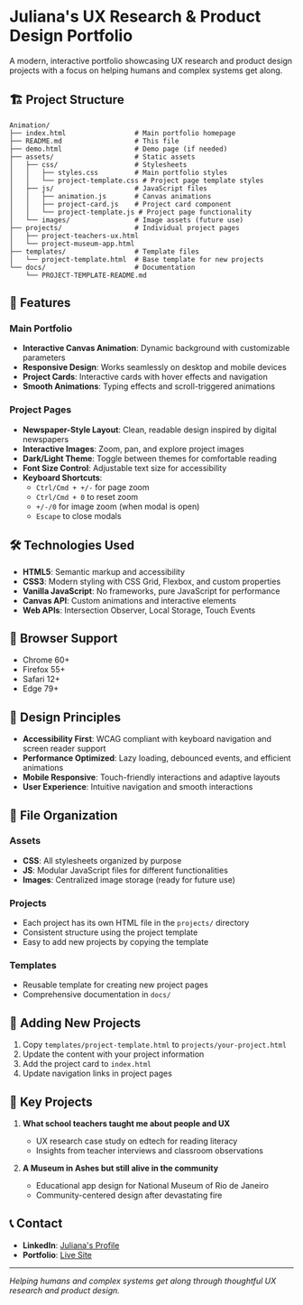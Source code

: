# Juliana's UX Research & Product Design Portfolio

A modern, interactive portfolio showcasing UX research and product design projects with a focus on helping humans and complex systems get along.

## 🏗️ Project Structure

```
Animation/
├── index.html                 # Main portfolio homepage
├── README.md                  # This file
├── demo.html                  # Demo page (if needed)
├── assets/                    # Static assets
│   ├── css/                   # Stylesheets
│   │   ├── styles.css         # Main portfolio styles
│   │   └── project-template.css # Project page template styles
│   ├── js/                    # JavaScript files
│   │   ├── animation.js       # Canvas animations
│   │   ├── project-card.js    # Project card component
│   │   └── project-template.js # Project page functionality
│   └── images/                # Image assets (future use)
├── projects/                  # Individual project pages
│   ├── project-teachers-ux.html
│   └── project-museum-app.html
├── templates/                 # Template files
│   └── project-template.html  # Base template for new projects
└── docs/                      # Documentation
    └── PROJECT-TEMPLATE-README.md
```

## 🚀 Features

### Main Portfolio
- **Interactive Canvas Animation**: Dynamic background with customizable parameters
- **Responsive Design**: Works seamlessly on desktop and mobile devices
- **Project Cards**: Interactive cards with hover effects and navigation
- **Smooth Animations**: Typing effects and scroll-triggered animations

### Project Pages
- **Newspaper-Style Layout**: Clean, readable design inspired by digital newspapers
- **Interactive Images**: Zoom, pan, and explore project images
- **Dark/Light Theme**: Toggle between themes for comfortable reading
- **Font Size Control**: Adjustable text size for accessibility
- **Keyboard Shortcuts**: 
  - `Ctrl/Cmd + +/-` for page zoom
  - `Ctrl/Cmd + 0` to reset zoom
  - `+/-/0` for image zoom (when modal is open)
  - `Escape` to close modals

## 🛠️ Technologies Used

- **HTML5**: Semantic markup and accessibility
- **CSS3**: Modern styling with CSS Grid, Flexbox, and custom properties
- **Vanilla JavaScript**: No frameworks, pure JavaScript for performance
- **Canvas API**: Custom animations and interactive elements
- **Web APIs**: Intersection Observer, Local Storage, Touch Events

## 📱 Browser Support

- Chrome 60+
- Firefox 55+
- Safari 12+
- Edge 79+

## 🎨 Design Principles

- **Accessibility First**: WCAG compliant with keyboard navigation and screen reader support
- **Performance Optimized**: Lazy loading, debounced events, and efficient animations
- **Mobile Responsive**: Touch-friendly interactions and adaptive layouts
- **User Experience**: Intuitive navigation and smooth interactions

## 📂 File Organization

### Assets
- **CSS**: All stylesheets organized by purpose
- **JS**: Modular JavaScript files for different functionalities
- **Images**: Centralized image storage (ready for future use)

### Projects
- Each project has its own HTML file in the `projects/` directory
- Consistent structure using the project template
- Easy to add new projects by copying the template

### Templates
- Reusable template for creating new project pages
- Comprehensive documentation in `docs/`

## 🔧 Adding New Projects

1. Copy `templates/project-template.html` to `projects/your-project.html`
2. Update the content with your project information
3. Add the project card to `index.html`
4. Update navigation links in project pages

## 🌟 Key Projects

1. **What school teachers taught me about people and UX**
   - UX research case study on edtech for reading literacy
   - Insights from teacher interviews and classroom observations

2. **A Museum in Ashes but still alive in the community**
   - Educational app design for National Museum of Rio de Janeiro
   - Community-centered design after devastating fire

## 📞 Contact

- **LinkedIn**: [Juliana's Profile](https://www.linkedin.com/in/julianahb/)
- **Portfolio**: [Live Site](your-portfolio-url-here)

---

*Helping humans and complex systems get along through thoughtful UX research and product design.*
